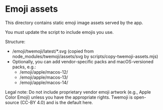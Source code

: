 # Emoji assets

This directory contains static emoji image assets served by the app.

You must update the script to include emojis you use.

Structure:

- /emoji/twemoji/latest/*.svg (copied from node_modules/twemoji/assets/svg by
  scripts/copy-twemoji-assets.mjs)
- Optionally, you can add vendor-specific packs and macOS-versioned packs, e.g.:
  - /emoji/apple/macos-12/
  - /emoji/apple/macos-13/
  - /emoji/apple/macos-14/

Legal note: Do not include proprietary vendor emoji artwork (e.g., Apple Color
Emoji) unless you have the appropriate rights. Twemoji is open-source (CC-BY
4.0) and is the default here.
